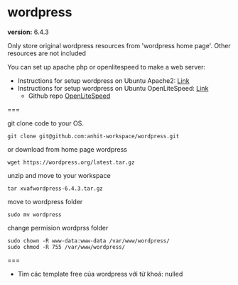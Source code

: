 # wordpress

**version:** 6.4.3

Only store original wordpress resources from 'wordpress home page'. Other resources are not included

You can set up apache php or openlitespeed to make a web server: 

- Instructions for setup wordpress on Ubuntu Apache2: [Link]([https://vietnix.vn/cai-wordpress-tren-ubuntu/?gad_source=1&gclid=Cj0KCQjwwMqvBhCtARIsAIXsZpZL00picWPXmhibWgzy5s8DOw02AixlvZtoIVAJMH4KK2Ef4rYR6lkaAqB4EALw_wcB])
- Instructions for setup wordpress on Ubuntu OpenLiteSpeed: [Link](https://thuanbui.me/wordpress-mariadb-openlitespeed-phpmyadmin-docker-compose/)
  - Github repo [OpenLiteSpeed](https://github.com/litespeedtech/ols-docker-env)

===

git clone code to your OS.

```
git clone git@github.com:anhit-workspace/wordpress.git
```

or download from home page wordpress


```plain
wget https://wordpress.org/latest.tar.gz
```


unzip and move to your workspace


```plain
tar xvafwordpress-6.4.3.tar.gz
```

move to wordpress folder


```plain
sudo mv wordpress
```

change permision wordprss folder

```plain
sudo chown -R www-data:www-data /var/www/wordpress/
sudo chmod -R 755 /var/www/wordpress/
```

===

- Tìm các template free của wordpress với từ khoá: nulled
